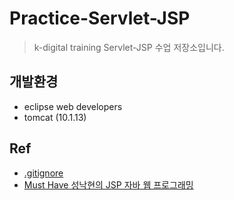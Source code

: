 # Practice-Servlet-JSP

> k-digital training Servlet-JSP 수업 저장소입니다. 

## 개발환경

- eclipse web developers
- tomcat (10.1.13)

## Ref

- [.gitignore](https://www.toptal.com/developers/gitignore)
- [Must Have 성낙현의 JSP 자바 웹 프로그래밍](https://www.yes24.com/Product/Goods/105016218)